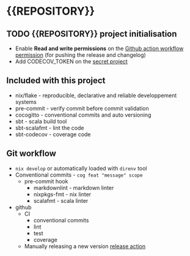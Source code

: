 # {{REPOSITORY}}

## TODO {{REPOSITORY}} project initialisation

- Enable **Read and write permissions** on the [Github action workflow permission](
<https://{{REMOTE}}/{{OWNER}}/{{REPOSITORY}}/settings/actions>)
(for pushing the release and changelog)
- Add CODECOV_TOKEN on the [secret project](
<https://{{REMOTE}}/{{OWNER}}/{{REPOSITORY}}/secrets/actions>)

## Included with this project

- nix/flake - reproducible, declarative and reliable developpement systems
- pre-commit - verify commit before commit validation
- cocogitto - conventional commits and auto versioning
- sbt - scala build tool
- sbt-scalafmt - lint the code
- sbt-codecov - coverage code

## Git workflow

- `nix develop` or automatically loaded with `direnv` tool
- Conventional commits - `cog feat "message" scope`
  - pre-commit hook
    - markdownlint - markdown linter
    - nixpkgs-fmt - nix linter
    - scalafmt - scala linter
- github
  - CI
    - conventional commits
    - lint
    - test
    - coverage
  - Manually releasing a new version [release action](
<https://{{REMOTE}}/{{OWNER}}/{{REPOSITORY}}/actions/workflows/Release.yml>)
